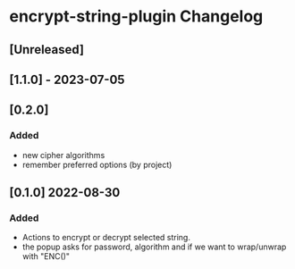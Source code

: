 <!-- Keep a Changelog guide -> https://keepachangelog.com -->

# encrypt-string-plugin Changelog

## [Unreleased]

## [1.1.0] - 2023-07-05

## [0.2.0]
### Added
- new cipher algorithms
- remember preferred options (by project)

## [0.1.0] 2022-08-30
### Added
- Actions to encrypt or decrypt selected string.
- the popup asks for password, algorithm and if we want to wrap/unwrap with "ENC()"
